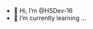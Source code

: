 - 👋 Hi, I’m @HSDev-16
- 🌱 I’m currently learning ...

<!---
HSDev-16/HSDev-16 is a ✨ special ✨ repository because its `README.md` (this file) appears on your GitHub profile.
You can click the Preview link to take a look at your changes.
--->
